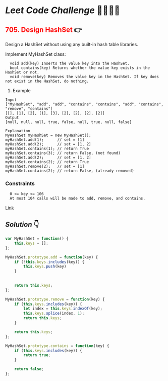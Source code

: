 # **_Leet Code Challenge_** 👨‍💻👩‍💻

## <span style="color:red">705. Design HashSet</span> 👉

Design a HashSet without using any built-in hash table libraries.

Implement MyHashSet class:

```
  void add(key) Inserts the value key into the HashSet.
  bool contains(key) Returns whether the value key exists in the HashSet or not.
  void remove(key) Removes the value key in the HashSet. If key does not exist in the HashSet, do nothing.
```


1. Example
```
Input
["MyHashSet", "add", "add", "contains", "contains", "add", "contains", "remove", "contains"]
[[], [1], [2], [1], [3], [2], [2], [2], [2]]
Output
[null, null, null, true, false, null, true, null, false]

Explanation
MyHashSet myHashSet = new MyHashSet();
myHashSet.add(1);      // set = [1]
myHashSet.add(2);      // set = [1, 2]
myHashSet.contains(1); // return True
myHashSet.contains(3); // return False, (not found)
myHashSet.add(2);      // set = [1, 2]
myHashSet.contains(2); // return True
myHashSet.remove(2);   // set = [1]
myHashSet.contains(2); // return False, (already removed)
```

### Constraints
```
  0 <= key <= 106
  At most 104 calls will be made to add, remove, and contains.
```

  [Link](https://leetcode.com/problems/design-parking-system/)

## _Solution_ 👇

```javascript
var MyHashSet = function() {
    this.keys = [];
};

MyHashSet.prototype.add = function(key) {
    if (!this.keys.includes(key)) {
        this.keys.push(key)
    }
    
    
    return this.keys;
};

MyHashSet.prototype.remove = function(key) {
    if (this.keys.includes(key)) {
        let index = this.keys.indexOf(key);
        this.keys.splice(index, 1);
        return this.keys;
    }

    return this.keys;
};

MyHashSet.prototype.contains = function(key) {
    if (this.keys.includes(key)) {
        return true;
    }

    return false;
};
```
